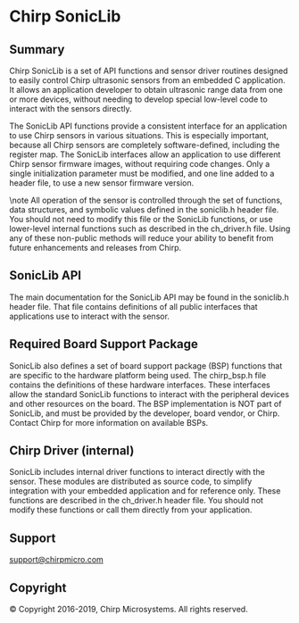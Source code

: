 # Chirp SonicLib

## Summary

Chirp SonicLib is a set of API functions and sensor driver routines designed 
to easily control Chirp ultrasonic sensors from an embedded C application.  It allows an
application developer to obtain ultrasonic range data from one or more devices, without
needing to develop special low-level code to interact with the sensors directly.

The SonicLib API functions provide a consistent interface for an application to use
Chirp sensors in various situations.  This is especially important, because
all Chirp sensors are completely software-defined, including the register map.  The
SonicLib interfaces allow an application to use different Chirp sensor firmware images,
without requiring code changes.  Only a single initialization parameter must be modified,
and one line added to a header file, to use a new sensor firmware version.

\note All operation of the sensor is controlled through the set of functions, data structures,
and symbolic values defined in the soniclib.h header file.  You should not need to modify this file 
or the SonicLib functions, or use lower-level internal functions such as described in 
the ch_driver.h file.  Using any of these non-public methods will reduce your ability to 
benefit from future enhancements and releases from Chirp.

## SonicLib API
The main documentation for the SonicLib API may be found in the soniclib.h header file.
That file contains definitions of all public interfaces that applications 
use to interact with the sensor.

## Required Board Support Package
SonicLib also defines a set of board support package (BSP) functions that
are specific to the hardware platform being used.  The chirp_bsp.h file
contains the definitions of these hardware interfaces.  These interfaces
allow the standard SonicLib functions to interact with the peripheral
devices and other resources on the board.  The BSP implementation is NOT
part of SonicLib, and must be provided by the developer, board vendor, 
or Chirp.  Contact Chirp for more information on available BSPs.

## Chirp Driver (internal)
SonicLib includes internal driver functions to interact directly with the sensor.
These modules are distributed as source code, to simplify integration with your embedded
application and for reference only.  These functions are described in the ch_driver.h 
header file.  You should not modify these functions or call them directly from your application.

## Support
support@chirpmicro.com

## Copyright
&copy; Copyright 2016-2019, Chirp Microsystems.  All rights reserved.
